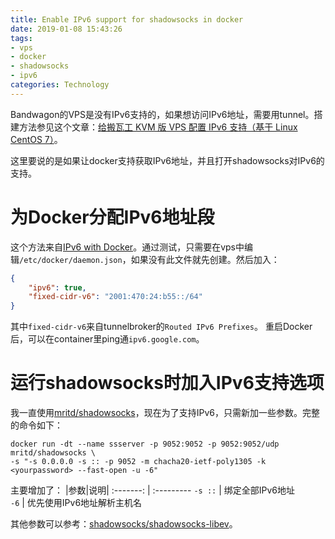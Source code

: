 ```yaml
---
title: Enable IPv6 support for shadowsocks in docker
date: 2019-01-08 15:43:26
tags:
- vps
- docker
- shadowsocks
- ipv6
categories: Technology
---
```


Bandwagon的VPS是没有IPv6支持的，如果想访问IPv6地址，需要用tunnel。搭建方法参见这个文章：[给搬瓦工 KVM 版 VPS 配置 IPv6 支持（基于 Linux CentOS 7）](https://www.bandwagonhost.net/2144.html)。

这里要说的是如果让docker支持获取IPv6地址，并且打开shadowsocks对IPv6的支持。

# 为Docker分配IPv6地址段
这个方法来自[IPv6 with Docker](https://docs.docker.com/v17.09/engine/userguide/networking/default_network/ipv6/)。通过测试，只需要在vps中编辑`/etc/docker/daemon.json`，如果没有此文件就先创建。然后加入：

```json
{
    "ipv6": true,
    "fixed-cidr-v6": "2001:470:24:b55::/64"
}
```

其中`fixed-cidr-v6`来自tunnelbroker的`Routed IPv6 Prefixes`。
重启Docker后，可以在container里ping通`ipv6.google.com`。

# 运行shadowsocks时加入IPv6支持选项
我一直使用[mritd/shadowsocks](https://hub.docker.com/r/mritd/shadowsocks/)，现在为了支持IPv6，只需新加一些参数。完整的命令如下：
```
docker run -dt --name ssserver -p 9052:9052 -p 9052:9052/udp mritd/shadowsocks \
-s "-s 0.0.0.0 -s :: -p 9052 -m chacha20-ietf-poly1305 -k <yourpassword> --fast-open -u -6"
```
主要增加了：
|参数|说明|
 :-------: | :---------
 `-s ::` | 绑定全部IPv6地址           
 `-6`    | 优先使用IPv6地址解析主机名 

其他参数可以参考：[shadowsocks/shadowsocks-libev](https://github.com/shadowsocks/shadowsocks-libev#docker)。